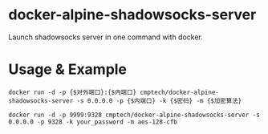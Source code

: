 # docker-alpine-shadowsocks-server

Launch shadowsocks server in one command with docker.

# Usage & Example

```
docker run -d -p {$对外端口}:{$内端口} cmptech/docker-alpine-shadowsocks-server -s 0.0.0.0 -p {$内端口} -k {$密码} -m {$加密算法}

docker run -d -p 9999:9328 cmptech/docker-alpine-shadowsocks-server -s 0.0.0.0 -p 9328 -k your_password -m aes-128-cfb
```
